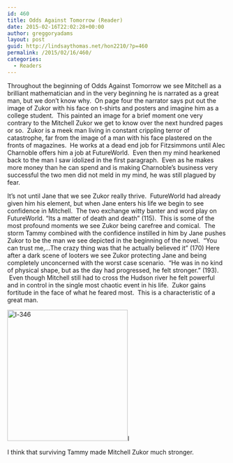 ```yaml
---
id: 460
title: Odds Against Tomorrow (Reader)
date: 2015-02-16T22:02:28+00:00
author: greggoryadams
layout: post
guid: http://lindsaythomas.net/hon2210/?p=460
permalink: /2015/02/16/460/
categories:
  - Readers
---
```

Throughout the beginning of Odds Against Tomorrow we see Mitchell as a brilliant mathematician and in the very beginning he is narrated as a great man, but we don&#8217;t know why.  On page four the narrator says put out the image of Zukor with his face on t-shirts and posters and imagine him as a college student.  This painted an image for a brief moment one very contrary to the Mitchell Zukor we get to know over the next hundred pages or so.  Zukor is a meek man living in constant crippling terror of catastrophe, far from the image of a man with his face plastered on the fronts of magazines.  He works at a dead end job for Fitzsimmons until Alec Charnoble offers him a job at FutureWorld.  Even then my mind hearkened back to the man I saw idolized in the first paragraph.  Even as he makes more money than he can spend and is making Charnoble&#8217;s business very successful the two men did not meld in my mind, he was still plagued by fear.

It&#8217;s not until Jane that we see Zukor really thrive.  FutureWorld had already given him his element, but when Jane enters his life we begin to see confidence in Mitchell.  The two exchange witty banter and word play on FutureWorld. &#8220;Its a matter of death and death&#8221; (115).  This is some of the most profound moments we see Zukor being carefree and comical.  The storm Tammy combined with the confidence instilled in him by Jane pushes Zukor to be the man we see depicted in the beginning of the novel.  &#8220;You can trust me,&#8230;The crazy thing was that he actually believed it&#8221; (170) Here after a dark scene of looters we see Zukor protecting Jane and being completely unconcerned with the worst case scenario.  &#8220;He was in no kind of physical shape, but as the day had progressed, he felt stronger.&#8221; (193).  Even though Mitchell still had to cross the Hudson river he felt powerful and in control in the single most chaotic event in his life.  Zukor gains fortitude in the face of what he feared most.  This is a characteristic of a great man.

[<img class="alignnone size-medium wp-image-467" src="http://lindsaythomas.net/hon2210/wp-content/uploads/sites/7/2015/02/l-346-276x300.jpg" alt="l-346" width="276" height="300" srcset="http://lindsaythomas.net/hon2210/wp-content/uploads/sites/7/2015/02/l-346-276x300.jpg 276w, http://lindsaythomas.net/hon2210/wp-content/uploads/sites/7/2015/02/l-346-100x109.jpg 100w, http://lindsaythomas.net/hon2210/wp-content/uploads/sites/7/2015/02/l-346-150x163.jpg 150w, http://lindsaythomas.net/hon2210/wp-content/uploads/sites/7/2015/02/l-346-200x217.jpg 200w, http://lindsaythomas.net/hon2210/wp-content/uploads/sites/7/2015/02/l-346-300x326.jpg 300w, http://lindsaythomas.net/hon2210/wp-content/uploads/sites/7/2015/02/l-346-450x489.jpg 450w, http://lindsaythomas.net/hon2210/wp-content/uploads/sites/7/2015/02/l-346-600x652.jpg 600w, http://lindsaythomas.net/hon2210/wp-content/uploads/sites/7/2015/02/l-346.jpg 663w" sizes="(max-width: 276px) 100vw, 276px" />](http://lindsaythomas.net/hon2210/wp-content/uploads/sites/7/2015/02/l-346.jpg)I

I think that surviving Tammy made Mitchell Zukor much stronger.

&nbsp;